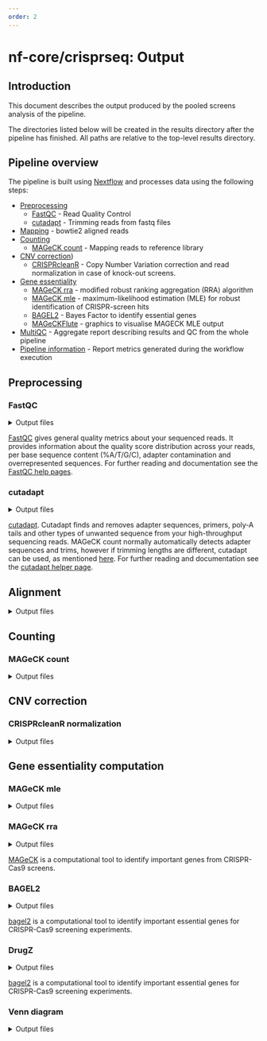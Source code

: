 ```yaml
---
order: 2
---
```


# nf-core/crisprseq: Output

## Introduction

This document describes the output produced by the pooled screens analysis of the pipeline.

The directories listed below will be created in the results directory after the pipeline has finished. All paths are relative to the top-level results directory.

## Pipeline overview

The pipeline is built using [Nextflow](https://www.nextflow.io/) and processes data using the following steps:

- [Preprocessing](#preprocessing)
  - [FastQC](#fastqc) - Read Quality Control
  - [cutadapt](#cutadapt) - Trimming reads from fastq files
- [Mapping](#alignment) - bowtie2 aligned reads
- [Counting](#counting)
  - [MAGeCK count](#mageck-count) - Mapping reads to reference library
- [CNV correction](#cnv-correction))
  - [CRISPRcleanR](#crisprcleanr-normalization) - Copy Number Variation correction and read normalization in case of knock-out screens.
- [Gene essentiality](#gene-essentiality-computation)
  - [MAGeCK rra](#mageck-rra) - modified robust ranking aggregation (RRA) algorithm
  - [MAGeCK mle](#mageck-mle) - maximum-likelihood estimation (MLE) for robust identification of CRISPR-screen hits
  - [BAGEL2](#BAGEL2) - Bayes Factor to identify essential genes
  - [MAGeCKFlute](#flutemle) - graphics to visualise MAGECK MLE output
- [MultiQC](#multiqc) - Aggregate report describing results and QC from the whole pipeline
- [Pipeline information](#pipeline-information) - Report metrics generated during the workflow execution

## Preprocessing

### FastQC

<details markdown="1">
<summary>Output files</summary>

- `fastqc/`
  - `*_fastqc.html`: FastQC report containing quality metrics.
  - `*_fastqc.zip`: Zip archive containing the FastQC report, tab-delimited data file and plot images.

</details>

[FastQC](http://www.bioinformatics.babraham.ac.uk/projects/fastqc/) gives general quality metrics about your sequenced reads. It provides information about the quality score distribution across your reads, per base sequence content (%A/T/G/C), adapter contamination and overrepresented sequences. For further reading and documentation see the [FastQC help pages](http://www.bioinformatics.babraham.ac.uk/projects/fastqc/Help/).

### cutadapt

<details markdown="1">
<summary>Output files</summary>

- `cutadapt/`
  - `*.log`: log file of the command ran and the output
  - `*.trim.fastq.gz`: trimmed fastq files

</details>

[cutadapt](http://www.bioinformatics.babraham.ac.uk/projects/fastqc/). Cutadapt finds and removes adapter sequences, primers, poly-A tails and other types of unwanted sequence from your high-throughput sequencing reads. MAGeCK count normally automatically detects adapter sequences and trims, however if trimming lengths are different, cutadapt can be used, as mentioned [here](https://sourceforge.net/p/mageck/wiki/advanced_tutorial/).
For further reading and documentation see the [cutadapt helper page](https://cutadapt.readthedocs.io/en/stable/guide.html).

## Alignment

<details markdown="1">
<summary>Output files</summary>

- `bowtie2/`
  - `*.log`: log file of the command ran and the output
  - `*.bam`: bam file
  - `*.bowtie2`: index from bowtie2 from the provided fasta file

</details>

## Counting

### MAGeCK count

<details markdown="1">
<summary>Output files</summary>

- `mageck/count`
  - `*_count.txt`: read counts per sample per sgRNA and gene, tab separated
  - `*_count_normalized.txt`: normalized read counts, tab separated
  - `*_count_summary.txt`: tab separated summary of the quality controls of the count table
  - `*_count_table.log`: log information of the run

</details>

## CNV correction

### CRISPRcleanR normalization

<details markdown="1">
<summary>Output files</summary>

- `CRISPRcleanR/normalization`
  - `*_norm_table.tsv`: read counts normalized with crisprcleanr
  - `*.RData`: RData tables containing corrected counts, fold changes and normalized counts
  </details>

## Gene essentiality computation

### MAGeCK mle

<details markdown="1">
<summary>Output files</summary>

- `mageck/mle`
  - `*_gene_summary.txt`: ranked table of the genes and their associated p-values
  - `*_sgrna_summary.txt`: sgRNA ranking results, tab separated file
  - `*.log`: log of the run

</details>

### MAGeCK rra

<details markdown="1">
<summary>Output files</summary>

- `mageck/rra`
  - `*_gene_summary.txt`: ranked table of the genes and their associated p-values
  - `*_count_sgrna_summary.txt`: sgRNA ranking results, tab separated file containing means, p-values
  - `*.report.Rmd`: markdown report recapping essential genes
  - `*_count_table.log`: log of the run
  - `*_scatterview.png`: scatter view of the targeted genes in the library and their logFC
  - `*_rank.png`: rank view of the targeted genes in the library

</details>

[MAGeCK](https://sourceforge.net/p/mageck/wiki/Home/) is a computational tool to identify important genes from CRISPR-Cas9 screens.

### BAGEL2

<details markdown="1">
<summary>Output files</summary>

- `bagel2/fold_change`
  - `*.foldchange`: foldchange between the reference and treatment contrast provided
- `bagel2/bayes_factor`
  - `*.bf`: bayes factor per gene
- `bagel2/precision_recall`
  - `*.pr`: precision recall per gene
- `bagel2/graphs`
  - `barplot*.png`: barplot of the bayes factor distribution
  - `PR*.png`: precision recall plot (Recall vs FDR)

</details>

[bagel2](https://github.com/hart-lab/bagel) is a computational tool to identify important essential genes for CRISPR-Cas9 screening experiments.

### DrugZ

<details markdown="1">
<summary>Output files</summary>

- `drugz`
  - `*.foldchange`: foldchange between the reference and treatment contrast provided
- `drugz`
  - `*.txt`: Z score and associated p-value per gene

</details>

[bagel2](https://github.com/hart-lab/bagel) is a computational tool to identify important essential genes for CRISPR-Cas9 screening experiments.

### Venn diagram

<details markdown="1">
<summary>Output files</summary>

- `venndiagram`
  - `*_common_genes_bagel_mle.txt`: common essential genes between BAGEL2 and MAGeCK MLE
  - `*_venn_bagel2_mageckmle.png`: Venn diagram common essential genes between BAGEL2 and MAGeCK MLE. An example is shown here below

![Venn diagram](/docs/images/venn.png)

## Gene essentiality functional analysis

### MAGeCKFlute

- `FluteMLE/QC`
  - `*.txt` : Quality control tables
  - `*.png` : Quality control plots
- `FluteMLE/Selection`
  - `*.txt`: Positive selection and negative selection.
  - `*.png`: Rank and scatter view for positive and negative selection
- `FluteMLE/Enrichment`
  - `*.txt`: Enrichment analysis for positive and negative selection genes.
  - `*.png`: Enrichment analysis plots for positive and negative selection genes.
- `FluteMLE/PathwayView`
  - `*.txt`: Pathway view for top enriched pathways.
  - `*.png`: Pathway view for top enriched pathways.

## MultiQC

<details markdown="1">
<summary>Output files</summary>

- `multiqc/`
  - `multiqc_report.html`: a standalone HTML file that can be viewed in your web browser.
  - `multiqc_data/`: directory containing parsed statistics from the different tools used in the pipeline.
  - `multiqc_plots/`: directory containing static images from the report in various formats.

</details>

[MultiQC](http://multiqc.info) is a visualization tool that generates a single HTML report summarising all samples in your project. Most of the pipeline QC results are visualised in the report and further statistics are available in the report data directory.

Results generated by MultiQC collate pipeline QC from supported tools e.g. FastQC. The pipeline has special steps which also allow the software versions to be reported in the MultiQC output for future traceability. For more information about how to use MultiQC reports, see <http://multiqc.info>.

## Pipeline information

<details markdown="1">
<summary>Output files</summary>

- `pipeline_info/`
  - Reports generated by Nextflow: `execution_report.html`, `execution_timeline.html`, `execution_trace.txt` and `pipeline_dag.dot`/`pipeline_dag.svg`.
  - Reports generated by the pipeline: `pipeline_report.html`, `pipeline_report.txt` and `software_versions.yml`. The `pipeline_report*` files will only be present if the `--email` / `--email_on_fail` parameter's are used when running the pipeline.
  - Reformatted samplesheet files used as input to the pipeline: `samplesheet.valid.csv`.

</details>

[Nextflow](https://www.nextflow.io/docs/latest/tracing.html) provides excellent functionality for generating various reports relevant to the running and execution of the pipeline. This will allow you to troubleshoot errors with the running of the pipeline, and also provide you with other information such as launch commands, run times and resource usage.
